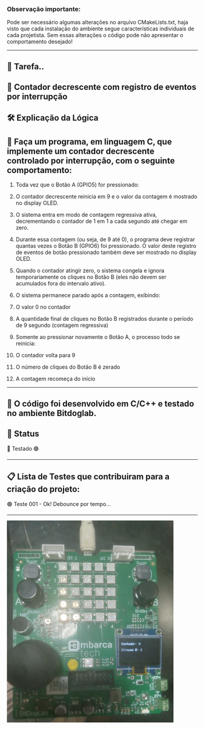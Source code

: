 ### Observação importante:
Pode ser necessário algumas alterações no arquivo CMakeLists.txt, haja visto que cada instalação
do ambiente segue características individuais de cada projetista. Sem essas alterações o
código pode não apresentar o comportamento desejado!
___
## 🚀 **Tarefa..**

## 📌 Contador decrescente com registro de eventos por interrupção

## 🛠️ Explicação da Lógica

## 🎯 Faça um programa, em linguagem C, que implemente um contador decrescente controlado por interrupção, com o seguinte comportamento:

1. Toda vez que o Botão A (GPIO5) for pressionado:

2. O contador decrescente reinicia em 9 e o valor da contagem é mostrado no display OLED.

3. O sistema entra em modo de contagem regressiva ativa, decrementando o contador de 1 em 1 a cada segundo até chegar em zero.

4. Durante essa contagem (ou seja, de 9 até 0), o programa deve registrar quantas vezes o Botão B (GPIO6) foi pressionado. O valor deste registro de eventos de botão pressionado também deve ser mostrado no display OLED.

5. Quando o contador atingir zero, o sistema congela e ignora temporariamente os cliques no Botão B (eles não devem ser acumulados fora do intervalo ativo).

6. O sistema permanece parado após a contagem, exibindo:

7. O valor 0 no contador

8. A quantidade final de cliques no Botão B registrados durante o período de 9 segundo (contagem regressiva)

9. Somente ao pressionar novamente o Botão A, o processo todo se reinicia:

10. O contador volta para 9

11. O número de cliques do Botão B é zerado

12. A contagem recomeça do início
___

## 📝 **O código foi desenvolvido em C/C++ e testado no ambiente Bitdoglab.**

## 🔧 **Status**

 🚧 Testado 🟢
___

## 📋 **Lista de Testes que contribuiram para a criação do projeto:**

🟢 Teste 001 - Ok! Debounce por tempo...
___
![Projeto final testado](./assets/20250412_174721.jpg)